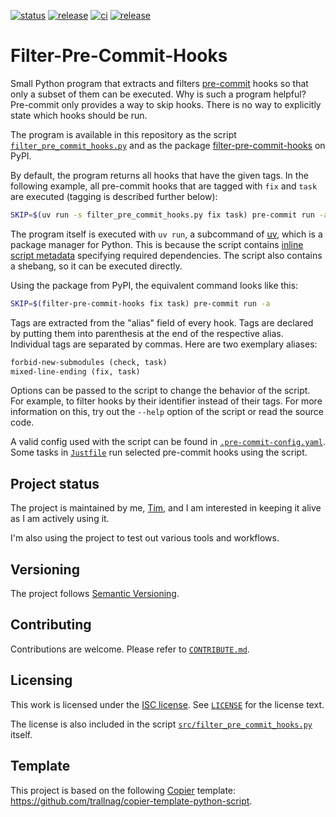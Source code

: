[![status](https://img.shields.io/badge/status-active-brightgreen)](#project-status)
[![release](https://img.shields.io/github/v/release/trallnag/filter-pre-commit-hooks)](https://github.com/trallnag/filter-pre-commit-hooks/releases)
[![ci](https://img.shields.io/github/actions/workflow/status/trallnag/filter-pre-commit-hooks/ci.yaml?label=ci)](https://github.com/trallnag/filter-pre-commit-hooks/actions/workflows/ci.yaml)
[![release](https://img.shields.io/github/actions/workflow/status/trallnag/filter-pre-commit-hooks/release.yaml?label=release)](https://github.com/trallnag/filter-pre-commit-hooks/actions/workflows/release.yaml)

# Filter-Pre-Commit-Hooks

Small Python program that extracts and filters
[pre-commit](https://pre-commit.com/) hooks so that only a subset of them can be
executed. Why is such a program helpful? Pre-commit only provides a way to skip
hooks. There is no way to explicitly state which hooks should be run.

The program is available in this repository as the script
[`filter_pre_commit_hooks.py`](./src/filter_pre_commit_hooks.py) and as the
package
[filter-pre-commit-hooks](https://pypi.org/project/filter-pre-commit-hooks/) on
PyPI.

By default, the program returns all hooks that have the given tags. In the
following example, all pre-commit hooks that are tagged with `fix` and `task`
are executed (tagging is described further below):

```sh
SKIP=$(uv run -s filter_pre_commit_hooks.py fix task) pre-commit run -a
```

The program itself is executed with `uv run`, a subcommand of
[uv](https://docs.astral.sh/), which is a package manager for Python. This is
because the script contains
[inline script metadata](https://packaging.python.org/en/latest/specifications/inline-script-metadata/#inline-script-metadata)
specifying required dependencies. The script also contains a shebang, so it can
be executed directly.

Using the package from PyPI, the equivalent command looks like this:

```sh
SKIP=$(filter-pre-commit-hooks fix task) pre-commit run -a
```

Tags are extracted from the "alias" field of every hook. Tags are declared by
putting them into parenthesis at the end of the respective alias. Individual
tags are separated by commas. Here are two exemplary aliases:

```txt
forbid-new-submodules (check, task)
mixed-line-ending (fix, task)
```

Options can be passed to the script to change the behavior of the script. For
example, to filter hooks by their identifier instead of their tags. For more
information on this, try out the `--help` option of the script or read the
source code.

A valid config used with the script can be found in
[`.pre-commit-config.yaml`](./.pre-commit-config.yaml). Some tasks in
[`Justfile`](./Justfile) run selected pre-commit hooks using the script.

## Project status

The project is maintained by me, [Tim](https://github.com/trallnag), and I am
interested in keeping it alive as I am actively using it.

I'm also using the project to test out various tools and workflows.

## Versioning

The project follows [Semantic Versioning](https://semver.org/).

## Contributing

Contributions are welcome. Please refer to [`CONTRIBUTE.md`](./CONTRIBUTE.md).

## Licensing

This work is licensed under the
[ISC license](https://en.wikipedia.org/wiki/ISC_license). See
[`LICENSE`](./LICENSE) for the license text.

The license is also included in the script
[`src/filter_pre_commit_hooks.py`](./src/filter_pre_commit_hooks.py) itself.

## Template

This project is based on the following
[Copier](https://copier.readthedocs.io/en/stable/) template:
<https://github.com/trallnag/copier-template-python-script>.

